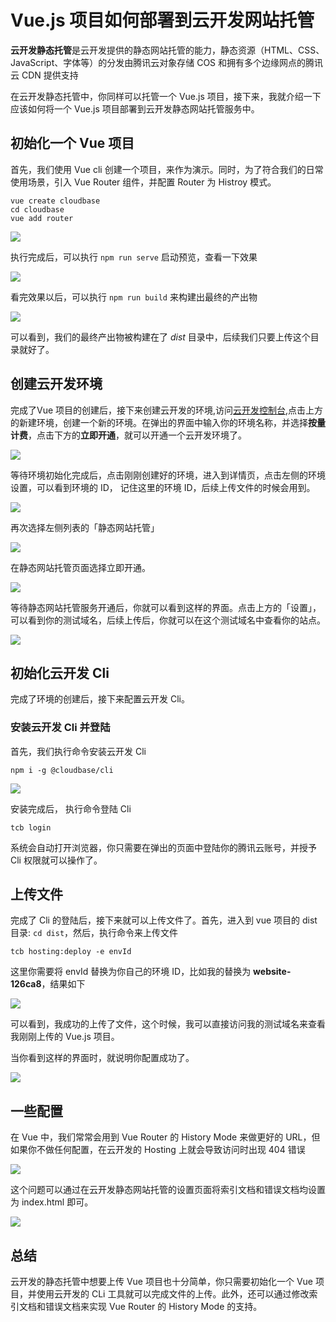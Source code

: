 # Vue.js 项目如何部署到云开发网站托管
**云开发静态托管**是云开发提供的静态网站托管的能力，静态资源（HTML、CSS、JavaScript、字体等）的分发由腾讯云对象存储 COS 和拥有多个边缘网点的腾讯云 CDN 提供支持

在云开发静态托管中，你同样可以托管一个 Vue.js 项目，接下来，我就介绍一下应该如何将一个 Vue.js 项目部署到云开发静态网站托管服务中。

## 初始化一个 Vue 项目

首先，我们使用 Vue cli 创建一个项目，来作为演示。同时，为了符合我们的日常使用场景，引入 Vue Router 组件，并配置 Router 为 Histroy 模式。

```
vue create cloudbase
cd cloudbase
vue add router
```

![](https://postimg.aliavv.com/picgo/20200426174647.png)

执行完成后，可以执行 `npm run serve` 启动预览，查看一下效果

![](https://postimg.aliavv.com/picgo/20200426174701.png)

看完效果以后，可以执行 `npm run build` 来构建出最终的产出物

![](https://postimg.aliavv.com/picgo/20200426174709.png)

可以看到，我们的最终产出物被构建在了 _dist_ 目录中，后续我们只要上传这个目录就好了。

## 创建云开发环境

完成了Vue 项目的创建后，接下来创建云开发的环境,访问[云开发控制台](https://console.cloud.tencent.com/tcb/env/index),点击上方的新建环境，创建一个新的环境。在弹出的界面中输入你的环境名称，并选择**按量计费**，点击下方的**立即开通**，就可以开通一个云开发环境了。

![](https://postimg.aliavv.com/picgo/20200426174717.png)

等待环境初始化完成后，点击刚刚创建好的环境，进入到详情页，点击左侧的环境设置，可以看到环境的 ID， 记住这里的环境 ID，后续上传文件的时候会用到。

![](https://postimg.aliavv.com/picgo/20200426174729.png)

再次选择左侧列表的「静态网站托管」

![](https://postimg.aliavv.com/picgo/20200426174737.png)

在静态网站托管页面选择立即开通。

![](https://postimg.aliavv.com/picgo/20200426174745.png)

等待静态网站托管服务开通后，你就可以看到这样的界面。点击上方的「设置」，可以看到你的测试域名，后续上传后，你就可以在这个测试域名中查看你的站点。

![](https://postimg.aliavv.com/picgo/20200426174753.png)

## 初始化云开发 Cli

完成了环境的创建后，接下来配置云开发 Cli。

### 安装云开发 Cli 并登陆

首先，我们执行命令安装云开发 Cli

```
npm i -g @cloudbase/cli
```

![](https://postimg.aliavv.com/picgo/20200426174804.png)

安装完成后， 执行命令登陆 Cli

```
tcb login
```

系统会自动打开浏览器，你只需要在弹出的页面中登陆你的腾讯云账号，并授予 Cli 权限就可以操作了。

## 上传文件

完成了 Cli 的登陆后，接下来就可以上传文件了。首先，进入到 vue 项目的 dist 目录: `cd dist`，然后，执行命令来上传文件

```
tcb hosting:deploy -e envId
```

这里你需要将 envId 替换为你自己的环境 ID，比如我的替换为 **website-126ca8**，结果如下

![](https://postimg.aliavv.com/picgo/20200426174815.png)

可以看到，我成功的上传了文件，这个时候，我可以直接访问我的测试域名来查看我刚刚上传的 Vue.js 项目。

当你看到这样的界面时，就说明你配置成功了。

![](https://postimg.aliavv.com/picgo/20200426174824.png)

## 一些配置

在 Vue 中，我们常常会用到 Vue Router 的 History Mode 来做更好的 URL，但如果你不做任何配置，在云开发的 Hosting 上就会导致访问时出现 404 错误

![](https://postimg.aliavv.com/picgo/20200426174832.png)

这个问题可以通过在云开发静态网站托管的设置页面将索引文档和错误文档均设置为 index.html 即可。

![](https://postimg.aliavv.com/picgo/20200426174841.png)

## 总结

云开发的静态托管中想要上传 Vue 项目也十分简单，你只需要初始化一个 Vue 项目，并使用云开发的 CLi 工具就可以完成文件的上传。此外，还可以通过修改索引文档和错误文档来实现 Vue Router 的 History Mode 的支持。